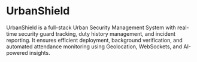 # UrbanShield
UrbanShield is a full-stack Urban Security Management System with real-time security guard tracking, duty history management, and incident reporting. It ensures efficient deployment, background verification, and automated attendance monitoring using Geolocation, WebSockets, and AI-powered insights.
